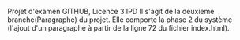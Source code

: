 Projet d'examen GITHUB, Licence 3 IPD
Il s'agit de la deuxieme branche(Paragraphe) du projet. Elle comporte la phase 2 du système 
(l'ajout d'un paragraphe à partir de la ligne 72 du fichier index.html).
